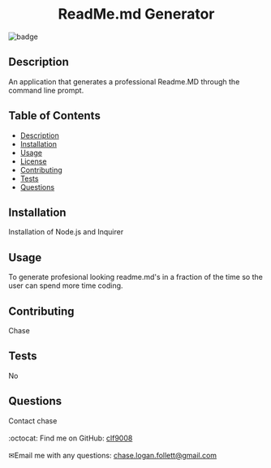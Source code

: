 
<h1 align="center">ReadMe.md Generator</h1>
  
![badge](https://img.shields.io/badge/license-undefined-brightgreen)<br />
## Description
An application that generates a professional Readme.MD through the command line prompt.
## Table of Contents
- [Description](#description)
- [Installation](#installation)
- [Usage](#usage)
- [License](#license)
- [Contributing](#contributing)
- [Tests](#tests)
- [Questions](#questions)
## Installation
Installation of Node.js and Inquirer
## Usage
To generate profesional looking readme.md's in a fraction of the time so the user can spend more time coding.
## Contributing
Chase 
## Tests
No
## Questions
Contact chase<br />
<br />
:octocat: Find me on GitHub: [clf9008](https://github.com/clf9008)<br />
<br />
✉Email me with any questions: chase.logan.follett@gmail.com<br /><br />
    
